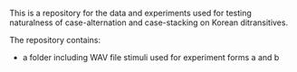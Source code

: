 This is a repository for the data and experiments used for testing naturalness of case-alternation and case-stacking on Korean ditransitives.

The repository contains:
- a folder including WAV file stimuli used for experiment forms a and b
